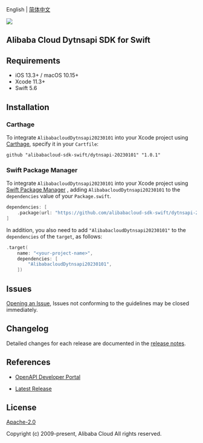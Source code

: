 English | [简体中文](README-CN.md)

![](https://aliyunsdk-pages.alicdn.com/icons/AlibabaCloud.svg)

## Alibaba Cloud Dytnsapi SDK for Swift

## Requirements

- iOS 13.3+ / macOS 10.15+
- Xcode 11.3+
- Swift 5.6

## Installation

### Carthage

To integrate `AlibabacloudDytnsapi20230101` into your Xcode project using [Carthage](https://github.com/Carthage/Carthage), specify it in your `Cartfile`:

```ogdl
github "alibabacloud-sdk-swift/dytnsapi-20230101" "1.0.1"
```

### Swift Package Manager

To integrate `AlibabacloudDytnsapi20230101` into your Xcode project using [Swift Package Manager](https://swift.org/package-manager/) , adding `AlibabacloudDytnsapi20230101` to the `dependencies` value of your `Package.swift`.

```swift
dependencies: [
    .package(url: "https://github.com/alibabacloud-sdk-swift/dytnsapi-20230101.git", from: "1.0.1")
]
```

In addition, you also need to add `"AlibabacloudDytnsapi20230101"` to the `dependencies` of the `target`, as follows:

```swift
.target(
    name: "<your-project-name>",
    dependencies: [
        "AlibabacloudDytnsapi20230101",
    ])
```

## Issues

[Opening an Issue](https://github.com/alibabacloud-sdk-swift/dytnsapi-20230101/issues/new), Issues not conforming to the guidelines may be closed immediately.

## Changelog

Detailed changes for each release are documented in the [release notes](./ChangeLog.txt).

## References

* [OpenAPI Developer Portal](https://next.api.alibabacloud.com/home)
- [Latest Release](https://github.com/alibabacloud-sdk-swift/dytnsapi-20230101)

## License

[Apache-2.0](http://www.apache.org/licenses/LICENSE-2.0)

Copyright (c) 2009-present, Alibaba Cloud All rights reserved.
